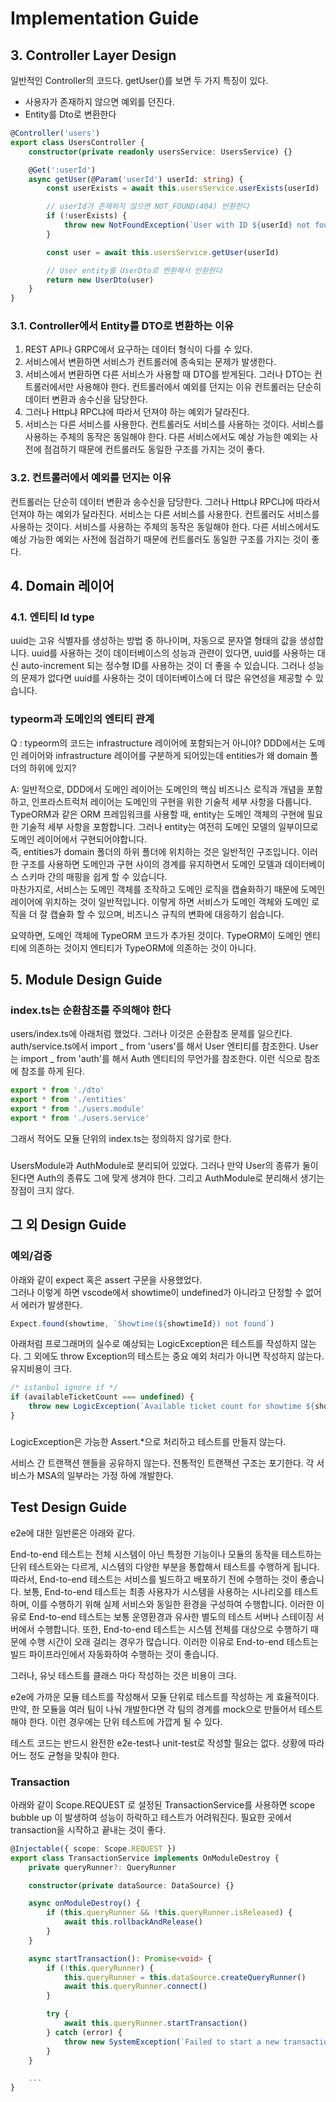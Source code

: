 # Implementation Guide

## 3. Controller Layer Design

일반적인 Controller의 코드다. getUser()를 보면 두 가지 특징이 있다.

-   사용자가 존재하지 않으면 예외를 던진다.
-   Entity를 Dto로 변환한다

```ts
@Controller('users')
export class UsersController {
    constructor(private readonly usersService: UsersService) {}

    @Get(':userId')
    async getUser(@Param('userId') userId: string) {
        const userExists = await this.usersService.userExists(userId)

        // userId가 존재하지 않으면 NOT_FOUND(404) 반환한다
        if (!userExists) {
            throw new NotFoundException(`User with ID ${userId} not found`)
        }

        const user = await this.usersService.getUser(userId)

        // User entity를 UserDto로 변환해서 반환한다
        return new UserDto(user)
    }
}
```

### 3.1. Controller에서 Entity를 DTO로 변환하는 이유

1. REST API나 GRPC에서 요구하는 데이터 형식이 다를 수 있다.
1. 서비스에서 변환하면 서비스가 컨트롤러에 종속되는 문제가 발생한다.
1. 서비스에서 변환하면 다른 서비스가 사용할 때 DTO를 받게된다. 그러나 DTO는 컨트롤러에서만 사용해야 한다. 컨트롤러에서 예외를 던지는 이유 컨트롤러는 단순히 데이터 변환과 송수신을 담당한다.
1. 그러나 Http냐 RPC냐에 따라서 던져야 하는 예외가 달라진다.
1. 서비스는 다른 서비스를 사용한다. 컨트롤러도 서비스를 사용하는 것이다. 서비스를 사용하는 주체의 동작은 동일해야 한다. 다른 서비스에서도 예상 가능한 예외는 사전에 점검하기 때문에 컨트롤러도 동일한 구조를 가지는 것이 좋다.

### 3.2. 컨트롤러에서 예외를 던지는 이유

컨트롤러는 단순히 데이터 변환과 송수신을 담당한다. 그러나 Http냐 RPC냐에 따라서 던져야 하는 예외가 달라진다. 서비스는 다른 서비스를 사용한다. 컨트롤러도 서비스를 사용하는 것이다.
서비스를 사용하는 주체의 동작은 동일해야 한다.
다른 서비스에서도 예상 가능한 예외는 사전에 점검하기 때문에 컨트롤러도 동일한 구조를 가지는 것이 좋다.


## 4. Domain 레이어

### 4.1. 엔티티 Id type

uuid는 고유 식별자를 생성하는 방법 중 하나이며, 자동으로 문자열 형태의 값을 생성합니다. uuid를 사용하는 것이 데이터베이스의 성능과 관련이 있다면, uuid를 사용하는 대신 auto-increment 되는 정수형 ID를 사용하는 것이 더 좋을 수 있습니다. 그러나 성능의 문제가 없다면 uuid를 사용하는 것이 데이터베이스에 더 많은 유연성을 제공할 수 있습니다.

### typeorm과 도메인의 엔티티 관계

Q : typeorm의 코드는 infrastructure 레이어에 포함되는거 아니야? DDD에서는 도메인 레이어와 infrastructure 레이어를 구분하게 되어있는데 entities가 왜 domain 폴더의 하위에 있지?

A: 일반적으로, DDD에서 도메인 레이어는 도메인의 핵심 비즈니스 로직과 개념을 포함하고,
인프라스트럭처 레이어는 도메인의 구현을 위한 기술적 세부 사항을 다룹니다.\
TypeORM과 같은 ORM 프레임워크를 사용할 때, entity는 도메인 객체의 구현에 필요한 기술적 세부 사항을 포함합니다. 그러나 entity는 여전히 도메인 모델의 일부이므로 도메인 레이어에서 구현되어야합니다.\
즉, entities가 domain 폴더의 하위 폴더에 위치하는 것은 일반적인 구조입니다. 이러한 구조를 사용하면 도메인과 구현 사이의 경계를 유지하면서 도메인 모델과 데이터베이스 스키마 간의 매핑을 쉽게 할 수 있습니다.\
마찬가지로, 서비스는 도메인 객체를 조작하고 도메인 로직을 캡슐화하기 때문에 도메인 레이어에 위치하는 것이 일반적입니다. 이렇게 하면 서비스가 도메인 객체와 도메인 로직을 더 잘 캡슐화 할 수 있으며, 비즈니스 규칙의 변화에 대응하기 쉽습니다.

요약하면, 도메인 객체에 TypeORM 코드가 추가된 것이다. TypeORM이 도메인 엔티티에 의존하는 것이지 엔티티가 TypeORM에 의존하는 것이 아니다.

## 5. Module Design Guide

### index.ts는 순환참조를 주의해야 한다

users/index.ts에 아래처럼 했었다. 그러나 이것은 순환참조 문제를 일으킨다.
auth/service.ts에서 import _ from 'users'를 해서 User 엔티티를 참조한다.
User는 import _ from 'auth'를 해서 Auth 엔티티의 무언가를 참조한다.
이런 식으로 참조에 참조를 하게 된다.

```ts
export * from './dto'
export * from './entities'
export * from './users.module'
export * from './users.service'
```

그래서 적어도 모듈 단위의 index.ts는 정의하지 않기로 한다.

###

UsersModule과 AuthModule로 분리되어 있었다. 그러나 만약 User의 종류가 둘이 된다면 Auth의 종류도 그에 맞게 생겨야 한다. 그리고 AuthModule로 분리해서 생기는 장점이 크지 않다.

## 그 외 Design Guide

### 예외/검증

아래와 같이 expect 혹은 assert 구문을 사용했었다.\
그러나 이렇게 하면 vscode에서 showtime이 undefined가 아니라고 단정할 수 없어서 에러가 발생한다.

```js
Expect.found(showtime, `Showtime(${showtimeId}) not found`)
```

아래처럼 프로그래머의 실수로 예상되는 LogicException은 테스트를 작성하지 않는다.
그 외에도 throw Exception의 테스트는 중요 예외 처리가 아니면 작성하지 않는다. 유지비용이 크다.

```js
/* istanbul ignore if */
if (availableTicketCount === undefined) {
    throw new LogicException(`Available ticket count for showtime ${showtime.id} not found`)
}
```

###

LogicException은 가능한 Assert.\*으로 처리하고 테스트를 만들지 않는다.

서비스 간 트랜잭션 핸들을 공유하지 않는다. 전통적인 트랜잭션 구조는 포기한다. 각 서비스가 MSA의 일부라는 가정 하에 개발한다.

## Test Design Guide

e2e에 대한 일반론은 아래와 같다.

End-to-end 테스트는 전체 시스템이 아닌 특정한 기능이나 모듈의 동작을 테스트하는 단위 테스트와는 다르게, 시스템의 다양한 부분을 통합해서 테스트를 수행하게 됩니다. 따라서, End-to-end 테스트는 서비스를 빌드하고 배포하기 전에 수행하는 것이 좋습니다. 보통, End-to-end 테스트는 최종 사용자가 시스템을 사용하는 시나리오를 테스트하며, 이를 수행하기 위해 실제 서비스와 동일한 환경을 구성하여 수행합니다. 이러한 이유로 End-to-end 테스트는 보통 운영환경과 유사한 별도의 테스트 서버나 스테이징 서버에서 수행합니다. 또한, End-to-end 테스트는 시스템 전체를 대상으로 수행하기 때문에 수행 시간이 오래 걸리는 경우가 많습니다. 이러한 이유로 End-to-end 테스트는 빌드 파이프라인에서 자동화하여 수행하는 것이 좋습니다.

그러나, 유닛 테스트를 클래스 마다 작성하는 것은 비용이 크다.

e2e에 가까운 모듈 테스트를 작성해서 모듈 단위로 테스트를 작성하는 게 효율적이다.
만약, 한 모듈을 여러 팀이 나눠 개발한다면 각 팀의 경계를 mock으로 만들어서 테스트 해야 한다. 이런 경우에는 단위 테스트에 가깝게 될 수 있다.

테스트 코드는 반드시 완전한 e2e-test나 unit-test로 작성할 필요는 없다. 상황에 따라 어느 정도 균형을 맞춰야 한다.

### Transaction

아래와 같이 Scope.REQUEST 로 설정된 TransactionService를 사용하면 scope bubble up 이 발생하여 성능이 하락하고 테스트가 어려워진다.
필요한 곳에서 transaction을 시작하고 끝내는 것이 좋다.

```ts
@Injectable({ scope: Scope.REQUEST })
export class TransactionService implements OnModuleDestroy {
    private queryRunner?: QueryRunner

    constructor(private dataSource: DataSource) {}

    async onModuleDestroy() {
        if (this.queryRunner && !this.queryRunner.isReleased) {
            await this.rollbackAndRelease()
        }
    }

    async startTransaction(): Promise<void> {
        if (!this.queryRunner) {
            this.queryRunner = this.dataSource.createQueryRunner()
            await this.queryRunner.connect()
        }

        try {
            await this.queryRunner.startTransaction()
        } catch (error) {
            throw new SystemException(`Failed to start a new transaction(${error})`)
        }
    }

    ...
}
```
